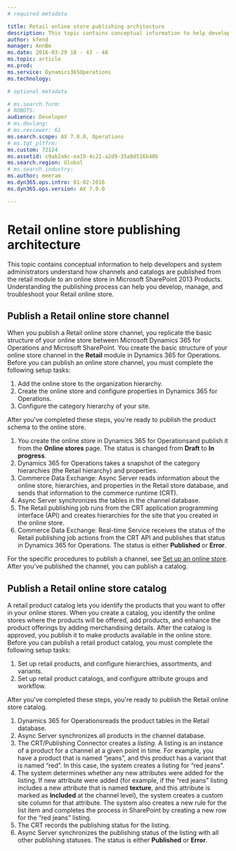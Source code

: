 ```yaml
---
# required metadata

title: Retail online store publishing architecture
description: This topic contains conceptual information to help developers and system administrators understand how channels and catalogs are published from the retail module to an online store in Microsoft SharePoint 2013 Products. Understanding the publishing process can help you develop, manage, and troubleshoot your Retail online store.
author: kfend
manager: AnnBe
ms.date: 2016-03-29 18 - 43 - 48
ms.topic: article
ms.prod: 
ms.service: Dynamics365Operations
ms.technology: 

# optional metadata

# ms.search.form: 
# ROBOTS: 
audience: Developer
# ms.devlang: 
# ms.reviewer: 61
ms.search.scope: AX 7.0.0, Operations
# ms.tgt_pltfrm: 
ms.custom: 72124
ms.assetid: c9ab2a6c-ea19-4c21-a2d9-35a8d516b48b
ms.search.region: Global
# ms.search.industry: 
ms.author: meeram
ms.dyn365.ops.intro: 01-02-2016
ms.dyn365.ops.version: AX 7.0.0

---
```


# Retail online store publishing architecture

This topic contains conceptual information to help developers and system administrators understand how channels and catalogs are published from the retail module to an online store in Microsoft SharePoint 2013 Products. Understanding the publishing process can help you develop, manage, and troubleshoot your Retail online store.

Publish a Retail online store channel
-------------------------------------

When you publish a Retail online store channel, you replicate the basic structure of your online store between Microsoft Dynamics 365 for Operations and Microsoft SharePoint. You create the basic structure of your online store channel in the **Retail** module in Dynamics 365 for Operations. Before you can publish an online store channel, you must complete the following setup tasks:

1.  Add the online store to the organization hierarchy.
2.  Create the online store and configure properties in Dynamics 365 for Operations.
3.  Configure the category hierarchy of your site.

After you've completed these steps, you're ready to publish the product schema to the online store.

1.  You create the online store in Dynamics 365 for Operationsand publish it from the **Online stores** page. The status is changed from **Draft** to **In progress**.
2.  Dynamics 365 for Operations takes a snapshot of the category hierarchies (the Retail hierarchy) and properties.
3.  Commerce Data Exchange: Async Server reads information about the online store, hierarchies, and properties in the Retail store database, and sends that information to the commerce runtime (CRT).
4.  Async Server synchronizes the tables in the channel database.
5.  The Retail publishing job runs from the CRT application programming interface (API) and creates hierarchies for the site that you created in the online store.
6.  Commerce Data Exchange: Real-time Service receives the status of the Retail publishing job actions from the CRT API and publishes that status in Dynamics 365 for Operations. The status is either **Published** or **Error**.

For the specific procedures to publish a channel, see [Set up an online store](https://msdn.microsoft.com/en-us/jj682095). After you've published the channel, you can publish a catalog.

## Publish a Retail online store catalog
A retail product catalog lets you identify the products that you want to offer in your online stores. When you create a catalog, you identify the online stores where the products will be offered, add products, and enhance the product offerings by adding merchandising details. After the catalog is approved, you publish it to make products available in the online store. Before you can publish a retail product catalog, you must complete the following setup tasks:

1.  Set up retail products, and configure hierarchies, assortments, and variants.
2.  Set up retail product catalogs, and configure attribute groups and workflow.

After you've completed these steps, you're ready to publish the Retail online store catalog.

1.  Dynamics 365 for Operationsreads the product tables in the Retail database.
2.  Async Server synchronizes all products in the channel database.
3.  The CRT/Publishing Connector creates a *listing*. A listing is an instance of a product for a channel at a given point in time. For example, you have a product that is named “jeans”, and this product has a variant that is named “red”. In this case, the system creates a listing for “red jeans”.
4.  The system determines whether any new attributes were added for the listing. If new attribute were added (for example, if the “red jeans” listing includes a new attribute that is named **texture**, and this attribute is marked as **Included** at the channel level), the system creates a custom site column for that attribute. The system also creates a new rule for the list item and completes the process in SharePoint by creating a new row for the “red jeans” listing.
5.  The CRT records the publishing status for the listing.
6.  Async Server synchronizes the publishing status of the listing with all other publishing statuses. The status is either **Published** or **Error**.


